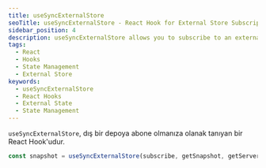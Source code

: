 ```yaml
---
title: useSyncExternalStore
seoTitle: useSyncExternalStore - React Hook for External Store Subscriptions
sidebar_position: 4
description: useSyncExternalStore allows you to subscribe to an external store in React components, ensuring proper state management. This guide will explain its usage, parameters, and additional considerations.
tags: 
  - React
  - Hooks
  - State Management
  - External Store
keywords: 
  - useSyncExternalStore
  - React Hooks
  - External State
  - State Management
---
```

`useSyncExternalStore`, dış bir depoya abone olmanıza olanak tanıyan bir React Hook'udur.

```js
const snapshot = useSyncExternalStore(subscribe, getSnapshot, getServerSnapshot?)
```